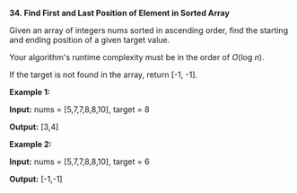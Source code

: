 **34. Find First and Last Position of Element in Sorted Array**

Given an array of integers nums sorted in ascending order, find the starting and ending position of a given target value.

Your algorithm's runtime complexity must be in the order of _O_(log _n_).

If the target is not found in the array, return [-1, -1].

**Example 1:**

**Input:** nums = [5,7,7,8,8,10], target = 8

**Output:** [3,4]

**Example 2:**

**Input:** nums = [5,7,7,8,8,10], target = 6

**Output:** [-1,-1]
